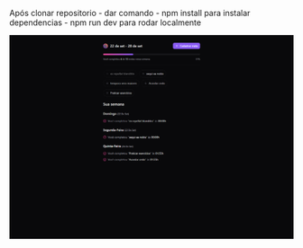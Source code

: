 Após clonar repositorio -
dar comando -
npm install para instalar dependencias -
npm run dev para rodar localmente


![Imagem do projeto](InOrbit.png)
